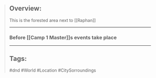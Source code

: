 >## Overview:
>This is the forested area next to [[Raphan]]
>___
>### Before [[Camp 1 Master]]s events take place
>
>___
>## Tags:
> #dnd #World #Location #CitySorroundings

